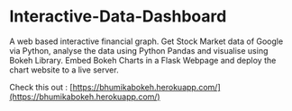 # Interactive-Data-Dashboard
A web based interactive financial graph. Get Stock Market data of Google via Python, analyse the data using Python Pandas and visualise using Bokeh Library. Embed Bokeh Charts in a Flask Webpage and deploy the chart website to a live server.

Check this out : [https://bhumikabokeh.herokuapp.com/](https://bhumikabokeh.herokuapp.com/)


